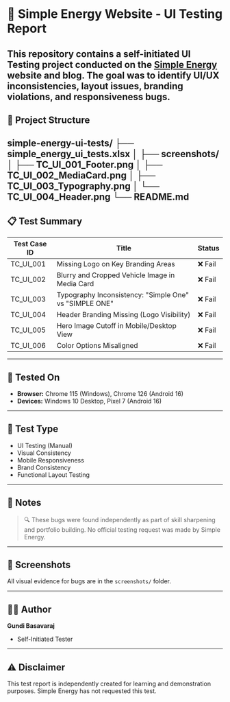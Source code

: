 # 🚀 Simple Energy Website - UI Testing Report

This repository contains a self-initiated UI Testing project conducted on the [Simple Energy](https://www.simpleenergy.in/) website and blog. The goal was to identify UI/UX inconsistencies, layout issues, branding violations, and responsiveness bugs.
---
## 📂 Project Structure
simple-energy-ui-tests/
├── simple_energy_ui_tests.xlsx
│
├── screenshots/
│ ├── TC_UI_001_Footer.png
│ ├── TC_UI_002_MediaCard.png
│ ├── TC_UI_003_Typography.png
│ └── TC_UI_004_Header.png
└── README.md
---
## 📋 Test Summary

| Test Case ID | Title                                           | Status |
|--------------|--------------------------------------------------|--------|
| TC_UI_001    | Missing Logo on Key Branding Areas              | ❌ Fail |
| TC_UI_002    | Blurry and Cropped Vehicle Image in Media Card | ❌ Fail |
| TC_UI_003    | Typography Inconsistency: "Simple One" vs "SIMPLE ONE" | ❌ Fail |
| TC_UI_004    | Header Branding Missing (Logo Visibility)       | ❌ Fail |
| TC_UI_005    | Hero Image Cutoff in Mobile/Desktop View        | ❌ Fail |
| TC_UI_006    | Color Options Misaligned                        | ❌ Fail |

---
## 📱 Tested On

- **Browser:** Chrome 115 (Windows), Chrome 126 (Android 16)
- **Devices:** Windows 10 Desktop, Pixel 7 (Android 16)

---

## 🧪 Test Type

- UI Testing (Manual)
- Visual Consistency
- Mobile Responsiveness
- Brand Consistency
- Functional Layout Testing

---

## 📝 Notes

> 🔍 These bugs were found independently as part of skill sharpening and portfolio building. No official testing request was made by Simple Energy.

---

## 📎 Screenshots

All visual evidence for bugs are in the `screenshots/` folder.

---

## 🙋‍♂️ Author

**Gundi Basavaraj**  
- Self-Initiated Tester  
---
## ⚠️ Disclaimer

This test report is independently created for learning and demonstration purposes. Simple Energy has not requested this test.
